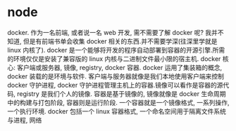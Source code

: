 # node

docker. 作为一名前端, 或者说一名 web 开发, 需不需要了解 docker 呢? 我并不知道, 但是有前端书单会收集 docker 相关的东西.并不需要学深(往深里学就是 linux 内核了).
docker 是一个能够将开发的程序自动部署到容器的开源引擎.所需的环境仅仅是安装了兼容版的 linux 内核与二进制文件最小限的宿主机.
docker 核心: 客户端或服务器, 镜像, registry, docker 容器. docker 运用了集装箱的概念, docker 装载的是环境与软件.
客户端与服务器就像是我们本地使用客户端来控制 docker 守护进程, docker 守护进程管理主机上的容器.镜像可以看作是容器的源代码, registry 是我们个人的镜像.
容器是基于镜像的, 镜像就像是 docker 生命周期中的构建与打包阶段, 容器则是运行阶段.
一个容器就是一个镜像格式, 一系列操作, 一个执行环境.
docker 包括一个 linux 容器格式, 一个命名空间用于隔离文件系统与进程, 网络
